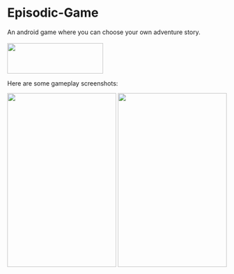 # Episodic-Game
An android game where you can choose your own adventure story.</br></br>
[<img src="https://www.getmigo.com/coverage/us/colorado/denver/static/play-store-1cacd18258fc9c52bc3442564740d218.png" width="220" height="70"/>](https://play.google.com/store/apps/details?id=gamedevelopers.funcandi.episode)

Here are some gameplay screenshots:

<img src="https://user-images.githubusercontent.com/24875366/46435450-f9263f80-c773-11e8-9dec-f274d0ce9f60.jpeg" width="250" height="400" />    <img src="https://user-images.githubusercontent.com/24875366/46435452-f9bed600-c773-11e8-889f-2e8def548947.jpeg" width="250" height="400" />


